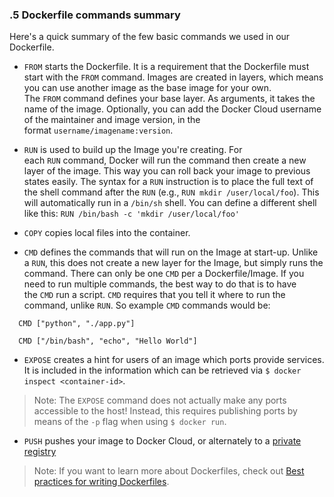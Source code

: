 ### .5 Dockerfile commands summary

Here's a quick summary of the few basic commands we used in our Dockerfile.

-   `FROM` starts the Dockerfile. It is a requirement that the Dockerfile must start with the `FROM` command. Images are created in layers, which means you can use another image as the base image for your own. The `FROM` command defines your base layer. As arguments, it takes the name of the image. Optionally, you can add the Docker Cloud username of the maintainer and image version, in the format `username/imagename:version`.

-   `RUN` is used to build up the Image you're creating. For each `RUN` command, Docker will run the command then create a new layer of the image. This way you can roll back your image to previous states easily. The syntax for a `RUN` instruction is to place the full text of the shell command after the `RUN` (e.g., `RUN mkdir /user/local/foo`). This will automatically run in a `/bin/sh` shell. You can define a different shell like this: `RUN /bin/bash -c 'mkdir /user/local/foo'`

-   `COPY` copies local files into the container.

-   `CMD` defines the commands that will run on the Image at start-up. Unlike a `RUN`, this does not create a new layer for the Image, but simply runs the command. There can only be one `CMD` per a Dockerfile/Image. If you need to run multiple commands, the best way to do that is to have the `CMD` run a script. `CMD` requires that you tell it where to run the command, unlike `RUN`. So example `CMD` commands would be:

```
  CMD ["python", "./app.py"]

  CMD ["/bin/bash", "echo", "Hello World"]

```

-   `EXPOSE` creates a hint for users of an image which ports provide services. It is included in the information which can be retrieved via `$ docker inspect <container-id>`.

> Note: The `EXPOSE` command does not actually make any ports accessible to the host! Instead, this requires publishing ports by means of the `-p` flag when using `$ docker run`.

-   `PUSH` pushes your image to Docker Cloud, or alternately to a [private registry](https://docs.docker.com/registry/)

> Note: If you want to learn more about Dockerfiles, check out [Best practices for writing Dockerfiles](https://docs.docker.com/engine/userguide/eng-image/dockerfile_best-practices/).